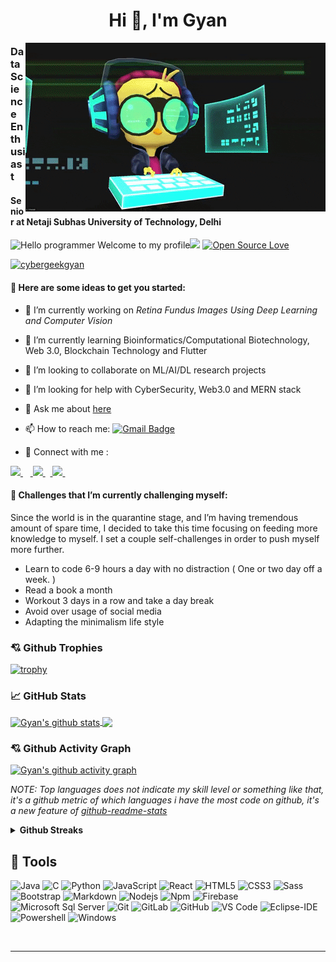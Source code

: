 <h1 align="center">Hi 👋, I'm Gyan</h1>
<img align="right" alt="GIF" width="480px" src="https://github.com/cybergeekgyan/cybergeekgyan/blob/main/img/0a10af70-6cbf-46df-9071-0ff586a3b1d6.gif"/>
<h3 align="left">Data Science Enthusiast</h3>
<h4 align="left">Senior at Netaji Subhas University of Technology, Delhi</h4>



![Hello programmer Welcome to my profile](https://img.shields.io/badge/Hello_Developers-Welcome-gold.svg?style=flat&logo=github)![](https://komarev.com/ghpvc/?username=gyanprakash0221&color=blue) [![Open Source Love](https://badges.frapsoft.com/os/v2/open-source.svg?v=103)](https://github.com/cybergeekgyan) <p align="left"> <a href="https://twitter.com/cybergeekgyan" target="blank"><img src="https://img.shields.io/twitter/follow/cybergeekgyan?logo=twitter&style=for-the-badge" alt="cybergeekgyan" /></a> </p><p align="center"> 

	
<!---
**gyanprakash0221/gyanprakash0221** is a ✨ _special_ ✨ repository because its `README.md` (this file) appears on your GitHub profile.
-->

#### 🤔 Here are some ideas to get you started:

- 🔭 I’m currently working on *Retina Fundus Images Using Deep Learning and Computer Vision*
- 🌱 I’m currently learning Bioinformatics/Computational Biotechnology, Web 3.0, Blockchain Technology and Flutter
- 👯 I’m looking to collaborate on ML/AI/DL research projects
- 🤔 I’m looking for help with CyberSecurity, Web3.0 and MERN stack
- 💬 Ask me about [here](https://github.com/gyanprakash0221/gyanprakash0221/issues)
- 📫 How to reach me: [![Gmail Badge](https://img.shields.io/badge/-gyanprakash.tech@gmail.com-c14438?style=flat-square&logo=Gmail&logoColor=white&link=mailto:gyanprakash.tech@gmail.com)](mailto:gyanprakash.tech@gmail.com)

- 🔗 Connect with me :
	
	
<a href="https://www.linkedin.com/in/gyanprakash-/"> <img src="https://img.icons8.com/fluent/48/000000/linkedin.png" width="50px"/> </a>&nbsp;&nbsp;&nbsp;<a href="https://www.instagram.com/tarunksingh_"> <img src="https://img.icons8.com/plasticine/100/000000/instagram-new--v2.png" width="50px"/> </a>&nbsp;&nbsp;<a href="https://twitter.com/cybergeekgyan"> <img src="https://img.icons8.com/fluency/48/000000/twitter.png" width="50px"/> </a>&nbsp;&nbsp;

#### 🌱 Challenges that I’m currently challenging myself:
Since the world is in the quarantine stage, and I’m having tremendous amount of spare time, I decided to take this time focusing on feeding more knowledge to myself. I set a couple self-challenges in order to push myself more further. 

* Learn to code 6-9 hours a day with no distraction ( One or two day off a week. ) 
* Read a book a month
* Workout 3 days in a row and take a day break 
* Avoid over usage of social media
* Adapting the minimalism life style

### 💘 Github Trophies

[![trophy](https://github-profile-trophy.vercel.app/?username=cybergeekgyan&theme=gruvbox)](https://github.com/cybergeekgyan/github-profile-trophy)	
	
	
### &#x1f4c8; GitHub Stats

<a href="https://github.com/cybergeekgyan/github-readme-stats">
  <img align="center" src="https://github-readme-stats.vercel.app/api?username=cybergeekgyan&show_icons=true&include_all_commits=true&theme=material-palenight" alt="Gyan's github stats" />
</a>

<a href="https://github.com/cybergeekgyan/github-readme-stats">
  <img align="center" src="https://github-readme-stats.vercel.app/api/top-langs/?username=cybergeekgyan&layout=compact&theme=material-palenight" />
</a>

### 💘 Github Activity Graph

[![Gyan's github activity graph](https://activity-graph.herokuapp.com/graph?username=cybergeekgyan&theme=react-dark)](https://github.com/cybergeekgyan/github-readme-activity-graph)


*NOTE: Top languages does not indicate my skill level or something like that, it's a github metric of which languages i have the most code on github, it's a new feature of [github-readme-stats](https://github.com/cybergeekgyan/github-readme-stats)*


<details>	
  <summary><b>Github Streaks</b></summary>

  <br />
  <img height="200em" src="https://github-readme-streak-stats.herokuapp.com/?user=cybergeekgyan&hide_border=true"/></details>


## 🔧 Tools

![Java](http://img.shields.io/badge/-Java-5B4638?style=flat-square&logo=java&logoColor=ffffff)
![C](http://img.shields.io/badge/-C-A8B9CC?style=flat-square&logo=c&logoColor=ffffff)
![Python](http://img.shields.io/badge/-Python-3776AB?style=flat-square&logo=python&logoColor=ffffff)
![JavaScript](https://img.shields.io/badge/-JavaScript-%23F7DF1C?style=flat-square&logo=javascript&logoColor=000000&labelColor=%23F7DF1C&color=%23FFCE5A)
![React](https://img.shields.io/badge/-React-61DAFB?style=flat-square&logo=react&logoColor=ffffff)
![HTML5](https://img.shields.io/badge/-HTML5-%23E44D27?style=flat-square&logo=html5&logoColor=ffffff)
![CSS3](https://img.shields.io/badge/-CSS3-%231572B6?style=flat-square&logo=css3)
![Sass](https://img.shields.io/badge/-Sass-%23CC6699?style=flat-square&logo=sass&logoColor=ffffff)
![Bootstrap](https://img.shields.io/badge/-Bootstrap-563D7C?style=flat-square&logo=Bootstrap)
![Markdown](https://img.shields.io/badge/-Markdown-000000?style=flat-square&logo=markdown)
![Nodejs](https://img.shields.io/badge/-Nodejs-339933?style=flat-square&logo=Node.js&logoColor=ffffff)
![Npm](https://img.shields.io/badge/-npm-CB3837?style=flat-square&logo=npm)
![Firebase](https://img.shields.io/badge/-Firebase-FFCA28?style=flat-square&logo=firebase&logoColor=ffffff)
![Microsoft Sql Server](https://img.shields.io/badge/-Sql%20Server-CC2927?style=flat-square&logo=microsoft-sql-server&logoColor=ffffff)
![Git](https://img.shields.io/badge/-Git-%23F05032?style=flat-square&logo=git&logoColor=%23ffffff)
![GitLab](https://img.shields.io/badge/-GitLab-FCA121?style=flat-square&logo=gitlab)
![GitHub](https://img.shields.io/badge/-GitHub-181717?style=flat-square&logo=github)
![VS Code](http://img.shields.io/badge/-VS%20Code-007ACC?style=flat-square&logo=visual-studio-code&logoColor=ffffff)
![Eclipse-IDE](http://img.shields.io/badge/-Eclipse-2C2255?style=flat-square&logo=eclipse&logoColor=ffffff)
![Powershell](http://img.shields.io/badge/-Powershell-5391FE?style=flat-square&logo=powershell&logoColor=ffffff)
![Windows](http://img.shields.io/badge/-Windows-0078D6?style=flat-square&logo=windows&logoColor=ffffff)

<br/>

---

<br/>




<!--
<details>	
  <br />
  <summary><b>My Setup</b></summary>
  	<ul>
  	    <li><b>OS:</b> MacOs 11.3.1</li>
	    <li><b>Laptop: </b> Macbook Air M1 2020 </li>
  	    <li><b>Browser: </b> Brave Browser</li>
	    <li><b>Terminal: </b> Iterm + Oh My Zsh</li>
	    <li><b>Code Editor:</b> VSCode, Sublime Text, RStudio </li>
	    <br />
	</ul>	
</details>
-->



<!-- Actual text 
You can find me on [![Twitter][1.2]][1], or on [![LinkedIn][3.2]][3].
-->

<!-- Icons 

[1.2]: http://i.imgur.com/wWzX9uB.png (twitter icon without padding)
[2.2]: https://raw.githubusercontent.com/gyanprakash0221/gyanprakash0221/master/linkedin.svg (LinkedIn icon without padding)
-->
<!-- Links to your social media accounts

[1]: https://twitter.com/cybergeekgyan
[2]: https://www.linkedin.com/in/gyanprakash-/
 -->


